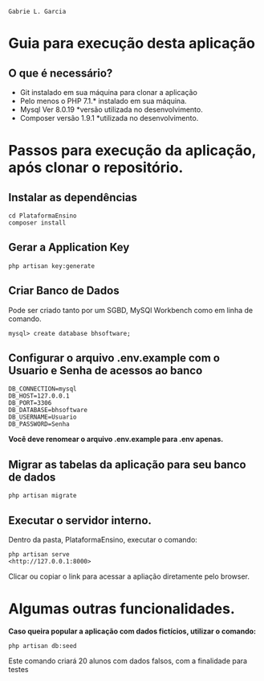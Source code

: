 ```
Gabrie L. Garcia
```

# Guia para execução desta aplicação

## O que é necessário?
- Git instalado em sua máquina para clonar a aplicação
- Pelo menos o PHP 7.1.* instalado em sua máquina.
- Mysql Ver 8.0.19 *versão utilizada no desenvolvimento.
- Composer versão 1.9.1 *utilizada no desenvolvimento.


# Passos para execução da aplicação, após clonar o repositório.

## Instalar as dependências
```
cd PlataformaEnsino
composer install
```

## Gerar a Application Key
```
php artisan key:generate
```

## Criar Banco de Dados
Pode ser criado tanto por um SGBD, MySQl Workbench como em linha de comando.

```
mysql> create database bhsoftware;
```

## Configurar o arquivo .env.example com o Usuario e Senha de acessos ao banco
```
DB_CONNECTION=mysql
DB_HOST=127.0.0.1
DB_PORT=3306
DB_DATABASE=bhsoftware
DB_USERNAME=Usuario
DB_PASSWORD=Senha
```
**Você deve renomear o arquivo .env.example para .env apenas.**


## Migrar as tabelas da aplicação para seu banco de dados
```
php artisan migrate
```

## Executar o servidor interno.
Dentro da pasta, PlataformaEnsino, executar o comando:
```
php artisan serve
<http://127.0.0.1:8000>
```
Clicar ou copiar o link para acessar a apliação diretamente pelo browser.


# Algumas outras funcionalidades.

**Caso queira popular a aplicação com dados fictícios, utilizar o comando:**

```
php artisan db:seed
```
Este comando criará 20 alunos com dados falsos, com a finalidade para testes

